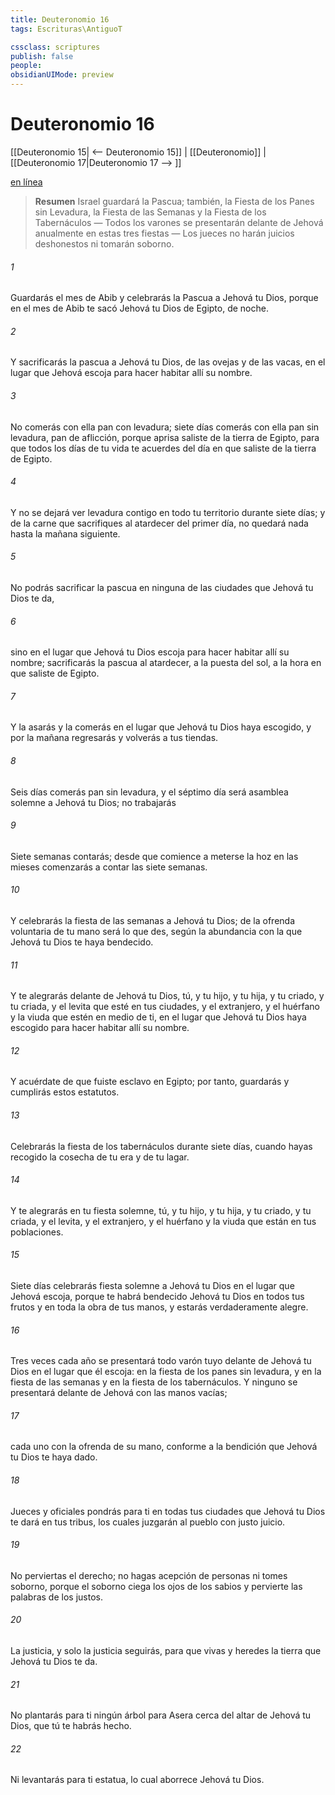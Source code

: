 ```yaml
---
title: Deuteronomio 16
tags: Escrituras\AntiguoT

cssclass: scriptures
publish: false
people:
obsidianUIMode: preview
---
```


# Deuteronomio 16
[[Deuteronomio 15| <-- Deuteronomio 15]] | [[Deuteronomio]] | [[Deuteronomio 17|Deuteronomio 17 --> ]]

[en línea](https://churchofjesuschrist.org/study/scriptures/ot/deut/16?lang=spa)

> __Resumen__
Israel guardará la Pascua; también, la Fiesta de los Panes sin Levadura, la Fiesta de las Semanas y la Fiesta de los Tabernáculos — Todos los varones se presentarán delante de Jehová anualmente en estas tres fiestas — Los jueces no harán juicios deshonestos ni tomarán soborno.

###### 1 
Guardarás el mes de Abib y celebrarás la Pascua a Jehová tu Dios, porque en el mes de Abib te sacó Jehová tu Dios de Egipto, de noche.

###### 2 
Y sacrificarás la pascua a Jehová tu Dios, de las ovejas y de las vacas, en el lugar que Jehová escoja para hacer habitar allí su nombre.

###### 3 
No comerás con ella pan con levadura; siete días comerás con ella pan sin levadura, pan de aflicción, porque aprisa saliste de la tierra de Egipto, para que todos los días de tu vida te acuerdes del día en que saliste de la tierra de Egipto.

###### 4 
Y no se dejará ver levadura contigo en todo tu territorio durante siete días; y de la carne que sacrifiques al atardecer del primer día, no quedará nada hasta la mañana siguiente.

###### 5 
No podrás sacrificar la pascua en ninguna de las ciudades que Jehová tu Dios te da,

###### 6 
sino en el lugar que Jehová tu Dios escoja para hacer habitar allí su nombre; sacrificarás la pascua al atardecer, a la puesta del sol, a la hora en que saliste de Egipto.

###### 7 
Y la asarás y la comerás en el lugar que Jehová tu Dios haya escogido, y por la mañana regresarás y volverás a tus tiendas.

###### 8 
Seis días comerás pan sin levadura, y el séptimo día será asamblea solemne a Jehová tu Dios; no trabajarás 

###### 9 
Siete semanas contarás; desde que comience a meterse la hoz en las mieses comenzarás a contar las siete semanas.

###### 10 
Y celebrarás la fiesta de las semanas a Jehová tu Dios; de la ofrenda voluntaria de tu mano será lo que des, según la abundancia con la que Jehová tu Dios te haya bendecido.

###### 11 
Y te alegrarás delante de Jehová tu Dios, tú, y tu hijo, y tu hija, y tu criado, y tu criada, y el levita que esté en tus ciudades, y el extranjero, y el huérfano y la viuda que estén en medio de ti, en el lugar que Jehová tu Dios haya escogido para hacer habitar allí su nombre.

###### 12 
Y acuérdate de que fuiste esclavo en Egipto; por tanto, guardarás y cumplirás estos estatutos.

###### 13 
Celebrarás la fiesta de los tabernáculos durante siete días, cuando hayas recogido la cosecha de tu era y de tu lagar.

###### 14 
Y te alegrarás en tu fiesta solemne, tú, y tu hijo, y tu hija, y tu criado, y tu criada, y el levita, y el extranjero, y el huérfano y la viuda que están en tus poblaciones.

###### 15 
Siete días celebrarás fiesta solemne a Jehová tu Dios en el lugar que Jehová escoja, porque te habrá bendecido Jehová tu Dios en todos tus frutos y en toda la obra de tus manos, y estarás verdaderamente alegre.

###### 16 
Tres veces cada año se presentará todo varón tuyo delante de Jehová tu Dios en el lugar que él escoja: en la fiesta de los panes sin levadura, y en la fiesta de las semanas y en la fiesta de los tabernáculos. Y ninguno se presentará delante de Jehová con las manos vacías;

###### 17 
cada uno con la ofrenda de su mano, conforme a la bendición que Jehová tu Dios te haya dado.

###### 18 
Jueces y oficiales pondrás para ti en todas tus ciudades que Jehová tu Dios te dará en tus tribus, los cuales juzgarán al pueblo con justo juicio.

###### 19 
No perviertas el derecho; no hagas acepción de personas ni tomes soborno, porque el soborno ciega los ojos de los sabios y pervierte las palabras de los justos.

###### 20 
La justicia, y solo la justicia seguirás, para que vivas y heredes la tierra que Jehová tu Dios te da.

###### 21 
No plantarás para ti ningún árbol para Asera cerca del altar de Jehová tu Dios, que tú te habrás hecho.

###### 22 
Ni levantarás para ti estatua, lo cual aborrece Jehová tu Dios.

